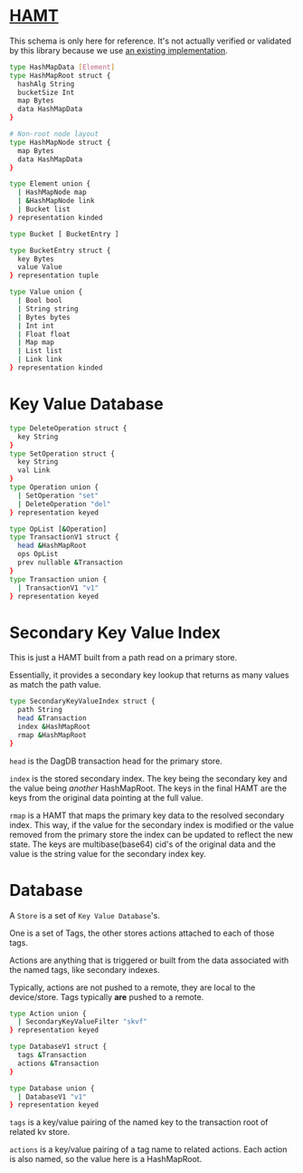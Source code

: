 # [HAMT](https://github.com/ipld/specs/blob/master/data-structures/hashmap.md)

This schema is only here for reference. It's not actually verified or validated
by this library because we use [an existing implementation](https://github.com/rvagg/iamap).

```sh
type HashMapData [Element]
type HashMapRoot struct {
  hashAlg String
  bucketSize Int
  map Bytes
  data HashMapData
}

# Non-root node layout
type HashMapNode struct {
  map Bytes
  data HashMapData
}

type Element union {
  | HashMapNode map
  | &HashMapNode link
  | Bucket list
} representation kinded

type Bucket [ BucketEntry ]

type BucketEntry struct {
  key Bytes
  value Value
} representation tuple

type Value union {
  | Bool bool
  | String string
  | Bytes bytes
  | Int int
  | Float float
  | Map map
  | List list
  | Link link
} representation kinded
```

# Key Value Database

```sh
type DeleteOperation struct {
  key String
}
type SetOperation struct {
  key String
  val Link
}
type Operation union {
  | SetOperation "set"
  | DeleteOperation "del"
} representation keyed

type OpList [&Operation]
type TransactionV1 struct {
  head &HashMapRoot
  ops OpList
  prev nullable &Transaction
}
type Transaction union {
  | TransactionV1 "v1"
} representation keyed
```

# Secondary Key Value Index

This is just a HAMT built from a path read on a primary store.

Essentially, it provides a secondary key lookup that returns as many
values as match the path value.

```sh
type SecondaryKeyValueIndex struct {
  path String
  head &Transaction
  index &HashMapRoot
  rmap &HashMapRoot
}
```

`head` is the DagDB transaction head for the primary store.

`index` is the stored secondary index. The key being the secondary
key and the value being *another* HashMapRoot. The keys in the final
HAMT are the keys from the original data pointing at the full value.

`rmap` is a HAMT that maps the primary key data to the resolved secondary
index. This way, if the value for the secondary index is modified or the
value removed from the primary store the index can be updated to reflect
the new state. The keys are multibase(base64) cid's of the original data
and the value is the string value for the secondary index key.

# Database

A `Store` is a set of `Key Value Database`'s.

One is a set of Tags, the other stores actions
attached to each of those tags.

Actions are anything that is triggered or built
from the data associated with the named tags, like
secondary indexes.

Typically, actions are not pushed to a remote, they are local
to the device/store. Tags typically **are** pushed to a remote.

```sh
type Action union {
  | SecondaryKeyValueFilter "skvf"
} representation keyed

type DatabaseV1 struct {
  tags &Transaction
  actions &Transaction
}

type Database union {
  | DatabaseV1 "v1"
} representation keyed
```

`tags` is a key/value pairing of the named key to the
transaction root of related kv store.

`actions` is a key/value pairing of a tag name to
related actions. Each action is also named, so the
value here is a HashMapRoot.
